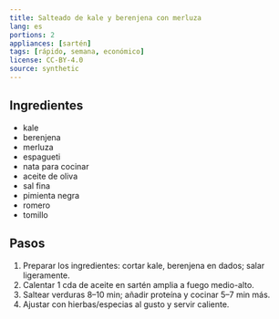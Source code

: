 ```yaml
---
title: Salteado de kale y berenjena con merluza
lang: es
portions: 2
appliances: [sartén]
tags: [rápido, semana, económico]
license: CC-BY-4.0
source: synthetic
---
```

## Ingredientes
- kale
- berenjena
- merluza
- espagueti
- nata para cocinar
- aceite de oliva
- sal fina
- pimienta negra
- romero
- tomillo

## Pasos
1. Preparar los ingredientes: cortar kale, berenjena en dados; salar ligeramente.
2. Calentar 1 cda de aceite en sartén amplia a fuego medio-alto.
3. Saltear verduras 8–10 min; añadir proteína y cocinar 5–7 min más.
4. Ajustar con hierbas/especias al gusto y servir caliente.
